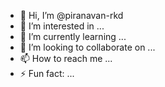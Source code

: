 - 👋 Hi, I’m @piranavan-rkd
- 👀 I’m interested in ...
- 🌱 I’m currently learning ...
- 💞️ I’m looking to collaborate on ...
- 📫 How to reach me ...
- ⚡ Fun fact: ...

<!---
piranavan-rkd/piranavan-rkd is a ✨ special ✨ repository because its `README.md` (this file) appears on your GitHub profile.
You can click the Preview link to take a look at your changes.
--->

